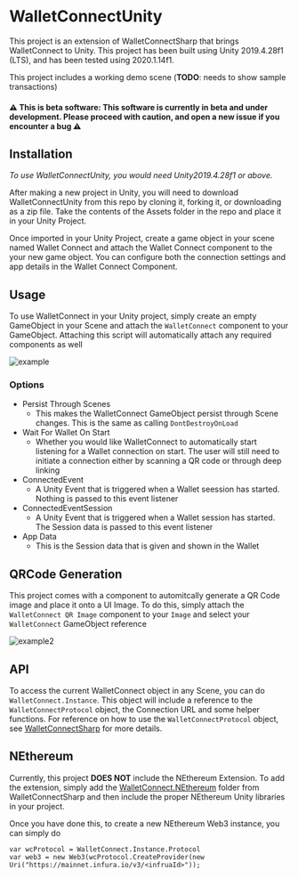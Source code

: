 # WalletConnectUnity
This project is an extension of WalletConnectSharp that brings WalletConnect to Unity. This project has been built using Unity 2019.4.28f1 (LTS), and has been tested using 2020.1.14f1. 

This project includes a working demo scene (**TODO**: needs to show sample transactions)

#### :warning: **This is beta software**: This software is currently in beta and under development. Please proceed with caution, and open a new issue if you encounter a bug :warning:

## Installation

*To use WalletConnectUnity, you would need Unity2019.4.28f1 or above.* 

After making a new project in Unity, you will need to download WalletConnectUnity from this repo by cloning it, forking it, or downloading as a zip file. Take the contents of the Assets folder in the repo and place it in your Unity Project.

Once imported in your Unity Project, create a game object in your scene named Wallet Connect and attach the Wallet Connect component to the your new game object. You can configure both the connection settings and app details in the Wallet Connect Component.

## Usage

To use WalletConnect in your Unity project, simply create an empty GameObject in your Scene and attach the `WalletConnect` component to your GameObject. Attaching this script will automatically attach any required components as well

![example](https://i.imgur.com/nlpZx5l.png)

### Options

* Persist Through Scenes
    - This makes the WalletConnect GameObject persist through Scene changes. This is the same as calling `DontDestroyOnLoad`
* Wait For Wallet On Start
    - Whether you would like WalletConnect to automatically start listening for a Wallet connection on start. The user will still need to initiate a connection either by scanning a QR code or through deep linking
* ConnectedEvent
    - A Unity Event that is triggered when a Wallet seession has started. Nothing is passed to this event listener
* ConnectedEventSession
    - A Unity Event that is triggered when a Wallet session has started. The Session data is passed to this event listener
* App Data
    - This is the Session data that is given and shown in the Wallet

## QRCode Generation

This project comes with a component to automitcally generate a QR Code image and place it onto a UI Image. To do this, simply attach the `WalletConnect QR Image` component to your `Image` and select your `WalletConnect` GameObject reference

![example2](https://i.imgur.com/vgH5Hvv.png)

## API

To access the current WalletConnect object in any Scene, you can do `WalletConnect.Instance`. This object will include a reference to the `WalletConnectProtocol` object, the Connection URL and some helper functions. For reference on how to use the `WalletConnectProtocol` object, see [WalletConnectSharp](https://github.com/WalletConnect/WalletConnectSharp) for more details. 

## NEthereum

Currently, this project **DOES NOT** include the NEthereum Extension. To add the extension, simply add the [WalletConnect.NEthereum](https://github.com/WalletConnect/WalletConnectSharp/tree/main/WalletConnectSharp.NEthereum) folder from WalletConnectSharp and then include the proper NEthereum Unity libraries in your project.

Once you have done this, to create a new NEthereum Web3 instance, you can simply do

```
var wcProtocol = WalletConnect.Instance.Protocol
var web3 = new Web3(wcProtocol.CreateProvider(new Uri("https://mainnet.infura.io/v3/<infruaId>"));
```
